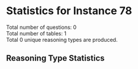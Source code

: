 # Statistics for Instance 78<br/>
Total number of questions: 0<br/>
Total number of tables: 1<br/>
Total 0 unique reasoning types are produced.<br/>
## Reasoning Type Statistics<br/>
